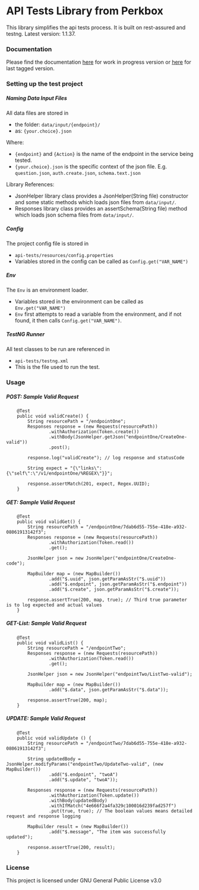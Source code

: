 # API Tests Library from Perkbox

This library simplifies the api tests process. It is built on rest-assured and testng. Latest version: 1.1.37.



### Documentation

Please find the documentation
[here](https://rawgit.com/chinenyeze/api-tests-lib/master/doc/Documentation.html) for work in progress version or
[here](https://cdn.rawgit.com/chinenyeze/api-tests-lib/1.1.37/doc/Documentation.html) for last tagged version.



### Setting up the test project

##### Naming Data Input Files

All data files are stored in
 * the folder: `data/input/{endpoint}/`
 * as: `{your.choice}.json`

Where:

 * `{endpoint}` and `{Action}` is the name of the endpoint in the service being tested.
 * `{your.choice}.json` is the specific context of the json file. E.g. `question.json`, `auth.create.json`, `schema.text.json`

Library References:

* JsonHelper library class provides a JsonHelper(String file) constructor and some static methods which loads json files from `data/input/`.
* Responses library class provides an assertSchema(String file) method which loads json schema files from `data/input/`.

##### Config

The project config file is stored in
 * `api-tests/resources/config.properties`
 * Variables stored in the config can be called as `Config.get("VAR_NAME")`


##### Env

The `Env` is an environment loader.
 * Variables stored in the environment can be called as `Env.get("VAR_NAME")`
 * `Env` first attempts to read a variable from the environment, and if not found, it then calls `Config.get("VAR_NAME")`.


##### TestNG Runner

All test classes to be run are referenced in
 * `api-tests/testng.xml`
 * This is the file used to run the test.



### Usage

##### POST: Sample Valid Request
```
    @Test
    public void validCreate() {
        String resourcePath = "/endpointOne";
        Responses response = (new Requests(resourcePath))
                .withAuthorization(Token.create())
                .withBody(JsonHelper.getJson("endpointOne/CreateOne-valid"))
                .post();

        response.log("validCreate"); // log response and statusCode

        String expect = "{\"links\":{\"self\":\"/v1/endpointOne/%REGEX\"}}";

        response.assertMatch(201, expect, Regex.UUID);
    }
```

##### GET: Sample Valid Request
```
    @Test
    public void validGet() {
        String resourcePath = "/endpointOne/7dab6d55-755e-418e-a932-08061913142f3";
        Responses response = (new Requests(resourcePath))
                .withAuthorization(Token.read())
                .get();

        JsonHelper json = new JsonHelper("endpointOne/CreateOne-code");

        MapBuilder map = (new MapBuilder())
                .add("$.uuid", json.getParamAsStr("$.uuid"))
                .add("$.endpoint", json.getParamAsStr("$.endpoint"))
                .add("$.create", json.getParamAsStr("$.create"));

        response.assertTrue(200, map, true); // Third true parameter is to log expected and actual values
    }
```

##### GET-List: Sample Valid Request
```
    @Test
    public void validList() {
        String resourcePath = "/endpointTwo";
        Responses response = (new Requests(resourcePath))
                .withAuthorization(Token.read())
                .get();

        JsonHelper json = new JsonHelper("endpointTwo/ListTwo-valid");

        MapBuilder map = (new MapBuilder())
                .add("$.data", json.getParamAsStr("$.data"));

        response.assertTrue(200, map);
    }
```

##### UPDATE: Sample Valid Request
```
    @Test
    public void validUpdate () {
        String resourcePath = "/endpointTwo/7dab6d55-755e-418e-a932-08061913142f3";

        String updatedBody = JsonHelper.modifyParams("endpointTwo/UpdateTwo-valid", (new MapBuilder())
                .add("$.endpoint", "twoA")
                .add("$.update", "twoA"));

        Responses response = (new Requests(resourcePath))
                .withAuthorization(Token.update())
                .withBody(updatedBody)
                .withIfMatch("4e666f2a4fa329c100016d239fad257f")
                .put(true, true); // The boolean values means detailed request and response logging

        MapBuilder result = (new MapBuilder())
                .add("$.message", "The item was successfully updated");

        response.assertTrue(200, result);
    }
```



### License

This project is licensed under GNU General Public License v3.0

